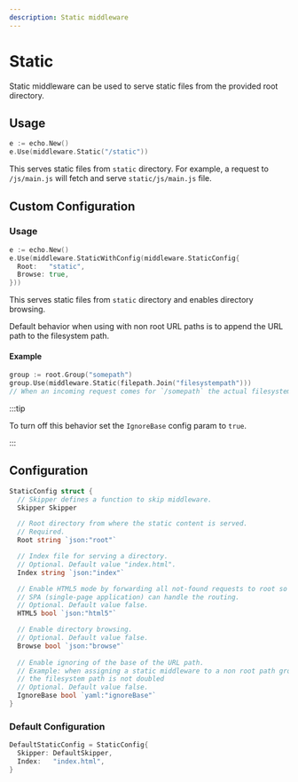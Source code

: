 ```yaml
---
description: Static middleware
---
```


# Static

Static middleware can be used to serve static files from the provided root directory.

## Usage

```go
e := echo.New()
e.Use(middleware.Static("/static"))
```

This serves static files from `static` directory. For example, a request to `/js/main.js`
will fetch and serve `static/js/main.js` file.

## Custom Configuration

### Usage

```go
e := echo.New()
e.Use(middleware.StaticWithConfig(middleware.StaticConfig{
  Root:   "static",
  Browse: true,
}))
```

This serves static files from `static` directory and enables directory browsing. 

Default behavior when using with non root URL paths is to append the URL path to the filesystem path. 

#### Example

```go
group := root.Group("somepath")
group.Use(middleware.Static(filepath.Join("filesystempath")))
// When an incoming request comes for `/somepath` the actual filesystem request goes to `filesystempath/somepath` instead of only `filesystempath`. 
```

:::tip

To turn off this behavior set the `IgnoreBase` config param to `true`.

:::

## Configuration

```go
StaticConfig struct {
  // Skipper defines a function to skip middleware.
  Skipper Skipper

  // Root directory from where the static content is served.
  // Required.
  Root string `json:"root"`

  // Index file for serving a directory.
  // Optional. Default value "index.html".
  Index string `json:"index"`

  // Enable HTML5 mode by forwarding all not-found requests to root so that
  // SPA (single-page application) can handle the routing.
  // Optional. Default value false.
  HTML5 bool `json:"html5"`

  // Enable directory browsing.
  // Optional. Default value false.
  Browse bool `json:"browse"`
  
  // Enable ignoring of the base of the URL path.
  // Example: when assigning a static middleware to a non root path group,
  // the filesystem path is not doubled
  // Optional. Default value false.
  IgnoreBase bool `yaml:"ignoreBase"`
}
```

### Default Configuration

```go
DefaultStaticConfig = StaticConfig{
  Skipper: DefaultSkipper,
  Index:   "index.html",
}
```
